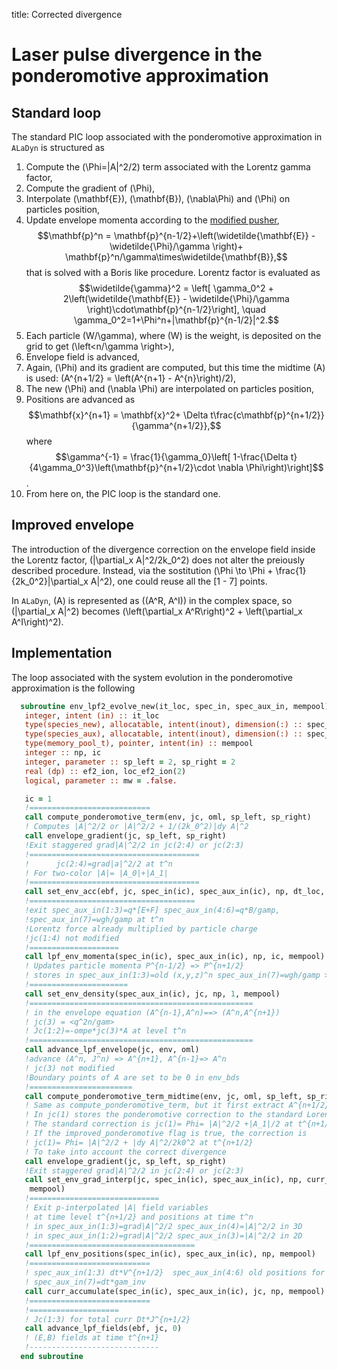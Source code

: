 title: Corrected divergence

# Laser pulse divergence in the ponderomotive approximation

## Standard loop
The standard PIC loop associated with the ponderomotive approximation in `ALaDyn` is structured as

1. Compute the \(\Phi=|A|^2/2\) term associated with the Lorentz gamma factor,
2. Compute the gradient of \(\Phi\),
3. Interpolate \(\mathbf{E}\), \(\mathbf{B}\), \(\nabla\Phi\) and \(\Phi\) on particles position,
4. Update envelope momenta according to the [modified pusher](https://www.sciencedirect.com/science/article/pii/S0010465519301195),
$$\mathbf{p}^n = \mathbf{p}^{n-1/2}+\left(\widetilde{\mathbf{E}} - \widetilde{\Phi}/\gamma \right)+ \mathbf{p}^n/\gamma\times\widetilde{\mathbf{B}},$$
that is solved with a Boris like procedure. Lorentz factor is evaluated as
$$\widetilde{\gamma}^2 = \left[ \gamma_0^2 + 2\left(\widetilde{\mathbf{E}} - \widetilde{\Phi}/\gamma \right)\cdot\mathbf{p}^{n-1/2}\right], \quad \gamma_0^2=1+\Phi^n+|\mathbf{p}^{n-1/2}|^2.$$
5. Each particle \(W/\gamma\), where \(W\) is the weight, is deposited on the grid to get \(\left<n/\gamma \right>\),
6. Envelope field is advanced,
7. Again, \(\Phi\) and its gradient are computed, but this time the midtime \(A\) is used: \(A^{n+1/2} = \left(A^{n+1} - A^{n}\right)/2\),
8. The new \(\Phi\) and \(\nabla \Phi\) are interpolated on particles position,
9. Positions are advanced as
$$\mathbf{x}^{n+1} = \mathbf{x}^2+ \Delta t\frac{c\mathbf{p}^{n+1/2}}{\gamma^{n+1/2}},$$
where $$\gamma^{-1} = \frac{1}{\gamma_0}\left[ 1-\frac{\Delta t}{4\gamma_0^3}\left(\mathbf{p}^{n+1/2}\cdot \nabla \Phi\right)\right]$$.
10. From here on, the PIC loop is the standard one.


## Improved envelope

The introduction of the divergence correction on the envelope field inside the Lorentz factor, \(|\partial_x A|^2/2k_0^2\) does not alter the preiously described procedure. Instead, via the sostitution \(\Phi \to \Phi + \frac{1}{2k_0^2}|\partial_x A|^2\), one could reuse all the [1 - 7] points.

In `ALaDyn`, \(A\) is represented as \((A^R, A^I)\) in the complex space, so \(|\partial_x A|^2\) becomes \(\left(\partial_x A^R\right)^2 + \left(\partial_x A^I\right)^2\).

## Implementation

The loop associated with the system evolution in the ponderomotive approximation is the following

```fortran
  subroutine env_lpf2_evolve_new(it_loc, spec_in, spec_aux_in, mempool)
   integer, intent (in) :: it_loc
   type(species_new), allocatable, intent(inout), dimension(:) :: spec_in
   type(species_aux), allocatable, intent(inout), dimension(:) :: spec_aux_in
   type(memory_pool_t), pointer, intent(in) :: mempool
   integer :: np, ic
   integer, parameter :: sp_left = 2, sp_right = 2
   real (dp) :: ef2_ion, loc_ef2_ion(2)
   logical, parameter :: mw = .false.

   ic = 1
   !===========================
   call compute_ponderomotive_term(env, jc, oml, sp_left, sp_right)
   ! Computes |A|^2/2 or |A|^2/2 + 1/(2k_0^2)|dy A|^2
   call envelope_gradient(jc, sp_left, sp_right)
   !Exit staggered grad|A|^2/2 in jc(2:4) or jc(2:3) 
   !======================================
   !      jc(2:4)=grad|a|^2/2 at t^n
   ! For two-color |A|= |A_0|+|A_1|
   !======================================
   call set_env_acc(ebf, jc, spec_in(ic), spec_aux_in(ic), np, dt_loc, mempool)
   !=====================================
   !exit spec_aux_in(1:3)=q*[E+F] spec_aux_in(4:6)=q*B/gamp,
   !spec_aux_in(7)=wgh/gamp at t^n
   !Lorentz force already multiplied by particle charge
   !jc(1:4) not modified
   !====================
   call lpf_env_momenta(spec_in(ic), spec_aux_in(ic), np, ic, mempool)
   ! Updates particle momenta P^{n-1/2} => P^{n+1/2}
   ! stores in spec_aux_in(1:3)=old (x,y,z)^n spec_aux_in(7)=wgh/gamp >0
   !======================
   call set_env_density(spec_aux_in(ic), jc, np, 1, mempool)
   !==================================================
   ! in the envelope equation (A^{n-1},A^n)==> (A^n,A^{n+1})
   ! jc(3) = <q^2n/gam>
   ! Jc(1:2)=-ompe*jc(3)*A at level t^n
   !==================================================
   call advance_lpf_envelope(jc, env, oml)
   !advance (A^n, J^n) => A^{n+1}, A^{n-1}=> A^n
   ! jc(3) not modified
   !Boundary points of A are set to be 0 in env_bds
   !=======================
   call compute_ponderomotive_term_midtime(env, jc, oml, sp_left, sp_right)
   ! Same as compute_ponderomotive_term, but it first extract A^{n+1/2}
   ! In jc(1) stores the ponderomotive correction to the standard Lorentz gamma.
   ! The standard correction is jc(1)= Phi= |A|^2/2 +|A_1|/2 at t^{n+1/2}
   ! If the improved_ponderomotive flag is true, the correction is
   ! jc(1)= Phi= |A|^2/2 + |dy A|^2/2k0^2 at t^{n+1/2}
   ! To take into account the correct divergence
   call envelope_gradient(jc, sp_left, sp_right)
   !Exit staggered grad|A|^2/2 in jc(2:4) or jc(2:3) 
   call set_env_grad_interp(jc, spec_in(ic), spec_aux_in(ic), np, curr_ndim,
    mempool)
   !=============================
   ! Exit p-interpolated |A| field variables
   ! at time level t^{n+1/2} and positions at time t^n
   ! in spec_aux_in(1:3)=grad|A|^2/2 spec_aux_in(4)=|A|^2/2 in 3D
   ! in spec_aux_in(1:2)=grad|A|^2/2 spec_aux_in(3)=|A|^2/2 in 2D
   !=====================================
   call lpf_env_positions(spec_in(ic), spec_aux_in(ic), np, mempool)
   !===========================
   ! spec_aux_in(1:3) dt*V^{n+1/2}  spec_aux_in(4:6) old positions for curr J^{n+1/2}
   ! spec_aux_in(7)=dt*gam_inv
   call curr_accumulate(spec_in(ic), spec_aux_in(ic), jc, np, mempool)
   !===========================
   !====================
   ! Jc(1:3) for total curr Dt*J^{n+1/2}
   call advance_lpf_fields(ebf, jc, 0)
   ! (E,B) fields at time t^{n+1}
   !-----------------------------
  end subroutine
```
